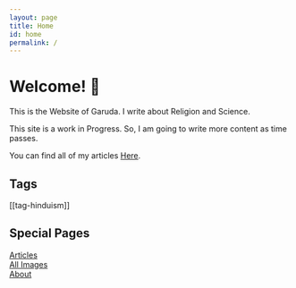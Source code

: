 ```yaml
---
layout: page
title: Home
id: home
permalink: /
---
```


# Welcome! 🙏

This is the Website of Garuda. I write about Religion and Science.<br>

This site is a work in Progress. So, I am going to write more content as time passes.

You can find all of my articles  <a class="internal-link" href="/articles">Here</a>.

## Tags
[[tag-hinduism]]

## Special Pages

<a class="internal-link" href="/articles">Articles</a><br>
<a class="internal-link" href="/images">All Images</a><br>
<a class="internal-link" href="/about">About</a><br>


